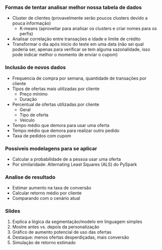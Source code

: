 ### Formas de tentar analisar melhor nossa tabela de dados

- Cluster de clientes (provavelmente serão poucos clusters devido a pouca informação)
    - K-means (aproveitar para analisar os clusters e criar nomes para os perfis)
- Analisar correlação entre transações e idade e limite de crédito
- Transformar o dia após inicio do teste em uma data (não sei qual poderia ser, apenas para verificar se tem alguma sazonalidade, isso pode indicar melhor o momento de enviar o cupom)

### Inclusão de novos dados

- Frequencia de compra por semana, quantidade de transações por cliente
- Tipos de ofertas mais utilizadas por cliente
    - Preço mínimo
    - Duração
- Percentual de ofertas utilizadas por cliente
    - Geral
    - Tipo de oferta
    - Veículo
- Tempo médio que demora para usar uma oferta
- Tempo médio que demora para realizar outro pedido
- Taxa de pedidos com cupom

### Possiveis modelagens para se aplicar

- Calcular a probabilidade de a pessoa usar uma oferta
- Por similaridade: Alternating Least Squares (ALS) do PySpark

### Analise de resultado

- Estimar aumento na taxa de conversão
- Calcular retorno médio por cliente
- Comparando com o cenário atual

### Slides

1. Explica a lógica da segmentação/modelo em linguagem simples
2. Mostre antes vs. depois da personalização
3. Gráfico de aumento potencial de uso das ofertas
4. Destaque: menos ofertas desperdiçadas, mais conversão
5. Simulação de retorno estimado
